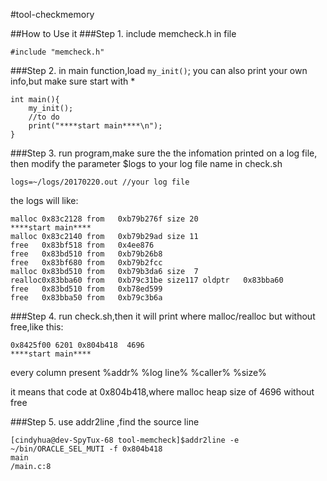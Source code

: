 #tool-checkmemory

##How to Use it
###Step 1.
include memcheck.h in file

    #include "memcheck.h"

###Step 2.
in main function,load `my_init()`;
you can also print your own info,but make sure start with *

    int main(){
    	my_init();
    	//to do
    	print("****start main****\n");
    }


###Step 3.
run program,make sure the the infomation printed on a log file, then modify the parameter $logs to your log file name in check.sh

`logs=~/logs/20170220.out //your log file`

the logs will like:

```
malloc 0x83c2128 from   0xb79b276f size 20
****start main****
malloc 0x83c2140 from   0xb79b29ad size 11
free   0x83bf518 from   0x4ee876
free   0x83bd510 from   0xb79b26b8
free   0x83bf680 from   0xb79b2fcc
malloc 0x83bd510 from   0xb79b3da6 size  7
realloc0x83bba60 from   0xb79c31be size117 oldptr   0x83bba60
free   0x83bd510 from   0xb78ed599
free   0x83bba50 from   0xb79c3b6a
```


###Step 4.
run check.sh,then it will print where malloc/realloc but without free,like this:

```
0x8425f00 6201 0x804b418  4696
****start main****
```

every column present 
%addr% %log line% %caller% %size%

it means that code at 0x804b418,where malloc heap size of 4696 without free


###Step 5.
use addr2line ,find the source line

```
[cindyhua@dev-SpyTux-68 tool-memcheck]$addr2line -e ~/bin/ORACLE_SEL_MUTI -f 0x804b418
main                       
/main.c:8
```

